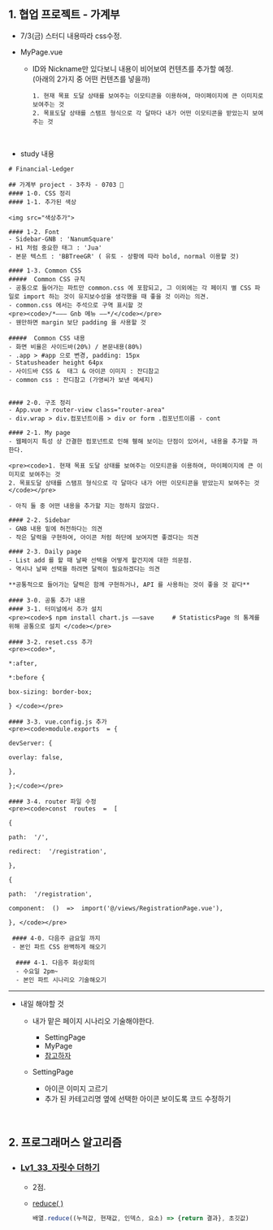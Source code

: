 ## 1. 협업 프로젝트 - 가계부
- 7/3(금) 스터디 내용따라 css수정.

- MyPage.vue
  - ID와 Nickname만 있다보니 내용이 비어보여 컨텐츠를 추가할 예정.    
    (아래의 2가지 중 어떤 컨텐츠를 넣을까)
    ```
    1. 현재 목표 도달 상태를 보여주는 이모티콘을 이용하여, 마이페이지에 큰 이미지로 보여주는 것
    2. 목표도달 상태를 스탬프 형식으로 각 달마다 내가 어떤 이모티콘을 받았는지 보여주는 것 
    ```
    
<br/>

- study 내용
```
# Financial-Ledger

## 가계부 project - 3주차 - 0703 🎈
#### 1-0. CSS 정리
#### 1-1. 추가된 색상

<img src="색상추가">

#### 1-2. Font
- Sidebar-GNB : 'NanumSquare'
- H1 처럼 중요한 태그 : 'Jua'
- 본문 텍스트 : 'BBTreeGR' ( 유토 - 상황에 따라 bold, normal 이용할 것)

#### 1-3. Common CSS
#####  Common CSS 규칙
- 공통으로 들어가는 파트만 common.css 에 포함되고, 그 이외에는 각 페이지 별 CSS 파일로 import 하는 것이 유지보수성을 생각했을 때 좋을 것 이라는 의견.
- common.css 에서는 주석으로 구역 표시할 것
<pre><code>/*——— Gnb 메뉴 ——*/</code></pre>
- 웬만하면 margin 보단 padding 을 사용할 것

#####  Common CSS 내용
- 화면 비율은 사이드바(20%) / 본문내용(80%)
- .app > #app 으로 변경, padding: 15px
- Statusheader height 64px
- 사이드바 CSS &  태그 & 아이콘 이미지 : 잔디참고
- common css : 잔디참고 (가영씨가 보낸 메세지)


#### 2-0. 구조 정리
- App.vue > router-view class="router-area"
- div.wrap > div.컴포넌트이름 > div or form .컴포넌트이름 - cont

#### 2-1. My page 
- 웹페이지 특성 상 간결한 컴포넌트로 인해 휑해 보이는 단점이 있어서, 내용을 추가할 까 한다.

<pre><code>1. 현재 목표 도달 상태를 보여주는 이모티콘을 이용하여, 마이페이지에 큰 이미지로 보여주는 것
2. 목표도달 상태를 스탬프 형식으로 각 달마다 내가 어떤 이모티콘을 받았는지 보여주는 것 </code></pre>

- 아직 둘 중 어떤 내용을 추가할 지는 정하지 않았다.

#### 2-2. Sidebar
- GNB 내용 밑에 허전하다는 의견
- 작은 달력을 구현하여, 아이콘 처럼 하단에 보여지면 좋겠다는 의견

#### 2-3. Daily page
- List add 를 할 때 날짜 선택을 어떻게 할건지에 대한 의문점.
- 역시나 날짜 선택을 하려면 달력이 필요하겠다는 의견

**공통적으로 들어가는 달력은 함께 구현하거나, API 를 사용하는 것이 좋을 것 같다**

#### 3-0. 공통 추가 내용
#### 3-1. 터미널에서 추가 설치 
<pre><code>$ npm install chart.js ——save     # StatisticsPage 의 통계를 위해 공통으로 설치 </code></pre>

#### 3-2. reset.css 추가 
<pre><code>*,

*:after,

*:before {

box-sizing: border-box;

} </code></pre>

#### 3-3. vue.config.js 추가  
<pre><code>module.exports  = {

devServer: {

overlay: false,

},

};</code></pre>

#### 3-4. router 파일 수정 
<pre><code>const  routes  =  [

{

path:  '/',

redirect:  '/registration',

},

{

path:  '/registration',

component:  ()  =>  import('@/views/RegistrationPage.vue'),

}, </code></pre> 

 #### 4-0. 다음주 금요일 까지
 - 본인 파트 CSS 완벽하게 해오기
 
  #### 4-1. 다음주 화상회의
  - 수요일 2pm~
  - 본인 파트 시나리오 기술해오기
```
  
  
 ***
  - 내일 해야할 것
      - 내가 맡은 페이지 시나리오 기술해야한다.
        - SettingPage
        - MyPage
        - [참고하자](https://meetup.toast.com/posts/174)
        
      - SettingPage
        - 아이콘 이미지 고르기
        - 추가 된 카테고리명 옆에 선택한 아이콘 보이도록 코드 수정하기




<br/>

## 2. 프로그래머스 알고리즘
- ### [Lv1_33_자릿수 더하기](https://github.com/EunJaePark/algorithm/blob/master/Lv1_33_%EC%9E%90%EB%A6%BF%EC%88%98%20%EB%8D%94%ED%95%98%EA%B8%B0.html)
  
  - 2점.
  
  - [reduce( )](https://developer.mozilla.org/ko/docs/Web/JavaScript/Reference/Global_Objects/Array/Reduce)
    ```javascript
    배열.reduce((누적값, 현재값, 인덱스, 요소) => {return 결과}, 초깃값)
    ```
    


